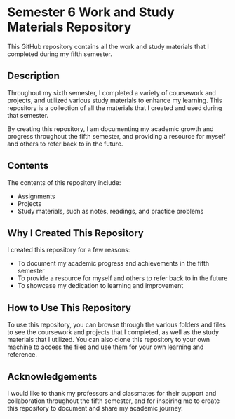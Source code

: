 # Semester 6 Work and Study Materials Repository

This GitHub repository contains all the work and study materials that I completed during my fifth semester.

## Description

Throughout my sixth semester, I completed a variety of coursework and projects, and utilized various study materials to enhance my learning. This repository is a collection of all the materials that I created and used during that semester.

By creating this repository, I am documenting my academic growth and progress throughout the fifth semester, and providing a resource for myself and others to refer back to in the future.

## Contents

The contents of this repository include:

- Assignments
- Projects
- Study materials, such as notes, readings, and practice problems

## Why I Created This Repository

I created this repository for a few reasons:

- To document my academic progress and achievements in the fifth semester
- To provide a resource for myself and others to refer back to in the future
- To showcase my dedication to learning and improvement

## How to Use This Repository

To use this repository, you can browse through the various folders and files to see the coursework and projects that I completed, as well as the study materials that I utilized. You can also clone this repository to your own machine to access the files and use them for your own learning and reference.

## Acknowledgements

I would like to thank my professors and classmates for their support and collaboration throughout the fifth semester, and for inspiring me to create this repository to document and share my academic journey.